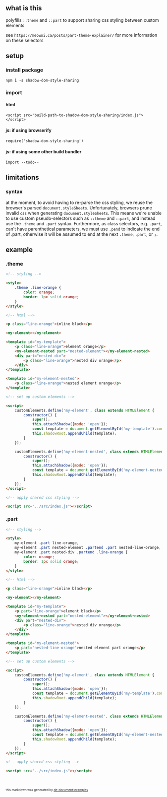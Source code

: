 ## what is this

polyfills `::theme` and `::part` to support sharing css styling between custom elements

see `https://meowni.ca/posts/part-theme-explainer/` for more information on these selectors

## setup

### install package

`npm i -s shadow-dom-style-sharing`

### import

#### html

`<script src="build-path-to-shadow-dom-style-sharing/index.js"></script>`

#### js: if using browserify

`require('shadow-dom-style-sharing')`

#### js: if using some other build bundler

`import --todo--`

## limitations

### syntax

at the moment, to avoid having to re-parse the css styling, we reuse the browser's parsed `document.styleSheets`. Unfortunately, browsers prune invalid `css` when generating `document.styleSheets`. This means we're unable to use custom pseudo-selectors such as `::theme` and `::part`, and instead use the `.theme` and `.part` syntax. Furthermore, as class selectors, e.g. `.part`, can't have parenthetical parameters, we must use `.pend` to indicate the end of .part, otherwise it will be assumed to end at the next `.theme`, `.part`, or `;`.

## example

### .theme

```html
<!-- styling -->

<style>
	.theme .line-orange {
		color: orange;
		border: 1px solid orange;
	}
</style>

<!-- html -->

<p class="line-orange">inline black</p>

<my-element></my-element>

<template id="my-template">
	<p class="line-orange">element orange</p>
	<my-element-nested part="nested-element"></my-element-nested>
	<div part="nested-div">
		<p class="line-orange">nested div orange</p>
	</div>
</template>

<template id="my-element-nested">
	<p class="line-orange">nested element orange</p>
</template>

<!-- set up custom elements -->

<script>
	customElements.define('my-element', class extends HTMLElement {
		constructor() {
			super();
			this.attachShadow({mode: 'open'});
			const template = document.getElementById('my-template').content.cloneNode(true);
			this.shadowRoot.appendChild(template);
		}
	});

	customElements.define('my-element-nested', class extends HTMLElement {
		constructor() {
			super();
			this.attachShadow({mode: 'open'});
			const template = document.getElementById('my-element-nested').content.cloneNode(true);
			this.shadowRoot.appendChild(template);
		}
	});
</script>

<!-- apply shared css styling -->

<script src="../src/index.js"></script>

```

### .part

```html
<!-- styling -->

<style>
	my-element .part line-orange,
	my-element .part nested-element .partend .part nested-line-orange,
	my-element .part nested-div .partend .line-orange {
		color: orange;
		border: 1px solid orange;
	}
</style>

<!-- html -->

<p class="line-orange">inline black</p>

<my-element></my-element>

<template id="my-template">
	<p part="line-orange">element black</p>
	<my-element-nested part="nested-element"></my-element-nested>
	<div part="nested-div">
		<p class="line-orange">nested div orange</p>
	</div>
</template>

<template id="my-element-nested">
	<p part="nested-line-orange">nested element part orange</p>
</template>

<!-- set up custom elements -->

<script>
	customElements.define('my-element', class extends HTMLElement {
		constructor() {
			super();
			this.attachShadow({mode: 'open'});
			const template = document.getElementById('my-template').content.cloneNode(true);
			this.shadowRoot.appendChild(template);
		}
	});

	customElements.define('my-element-nested', class extends HTMLElement {
		constructor() {
			super();
			this.attachShadow({mode: 'open'});
			const template = document.getElementById('my-element-nested').content.cloneNode(true);
			this.shadowRoot.appendChild(template);
		}
	});
</script>

<!-- apply shared css styling -->

<script src="../src/index.js"></script>

```


<br><br><sub><sub>this markdown was generated by [de-document-examples](https://www.npmjs.com/package/de-document-examples)</sub></sub>